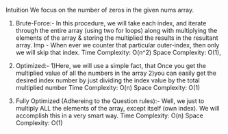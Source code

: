 Intuition
We focus on the number of zeros in the given nums array.

1. Brute-Force:-
In this procedure, we will take each index, and iterate through the entire array (using two for loops) along with multiplying the elements of the array & storing the multiplied the results in the resultant array. Imp - When ever we counter that particular outer-index, then only we will skip that index.
Time Complexity: O(n^2)
Space Complexity: O(1), 

2. Optimized:-
1)Here, we will use a simple fact, that Once you get the multiplied value of all the numbers in the array
2)you can easily get the desired index number by just dividing the index value by the total multiplied number
Time Complexity: O(n)
Space Complexity: O(1)​

3. Fully Optimized (Adhereing to the Question rules):-
Well, we just to multiply ALL the elements of the array, except itself (own index). We will accomplish this in a very smart way.
Time Complexity: O(n)
Space Complexity: O(1)
